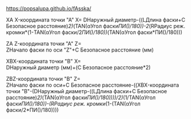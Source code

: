 https://popsalupa.github.io/fAsska/

XA X-координата точки "А" X=
DНаружный диаметр-((LДлина фаски+C Безопасное расстояние)*2)*(TAN(αУгол фаски*ПИ()/180))-2*(RРадиус реж. кромки*(1-TAN(αУгол фаски/2*ПИ()/180))*(TAN(αУгол фаски*ПИ()/180)))
	
ZA Z-координата точки "А" Z=		
ZНачало фаски по оси "Z"+C Безопасное расстояние (мм)

XBX-координата точки "B" X=		
DНаружный диаметр (мм)+(C Безопасное расстояние*2)


ZBZ-координата точки "B" Z=		
ZНачало фаски по оси+C Безопасное расстояние-((XBX-координата точки "B"-(DНаружный диаметр-((LДлина фаски+C Безопасное расстояние)*2)*(TAN(αУгол фаски*ПИ()/180))))/2)*(1/TAN(αУгол фаски*ПИ()/180))-(RРадиус реж. кромки*(1-(TAN(αУгол фаски/2*ПИ()/180))))
